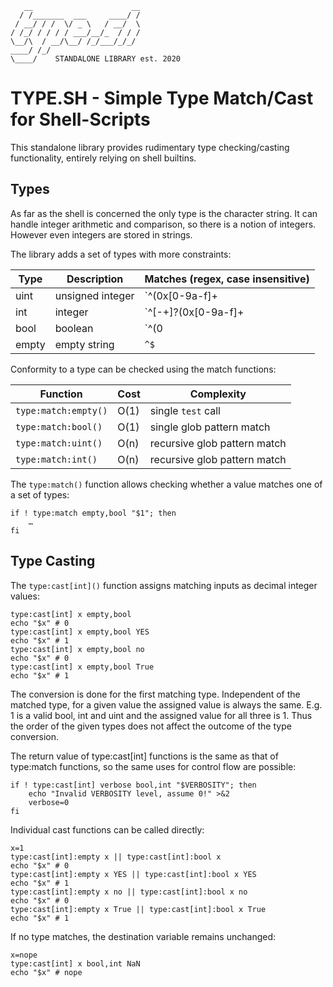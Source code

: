 	   __                      __
	  / /_______  ___     ____/ /
	 / __/ / /  \/ _ \   / __/  \
	/ /_/ / / / / ___/__/_  / / /
	\__/\  / __/\__/ /_/___/_/_/
	____/ /_/
	\____/    STANDALONE LIBRARY est. 2020

TYPE.SH - Simple Type Match/Cast for Shell-Scripts
==================================================

This standalone library provides rudimentary type checking/casting
functionality, entirely relying on shell builtins.

Types
-----

As far as the shell is concerned the only type is the character string.
It can handle integer arithmetic and comparison, so there is a notion
of integers. However even integers are stored in strings.

The library adds a set of types with more constraints:

| Type  | Description      | Matches (regex, case insensitive)          |
|-------|------------------|--------------------------------------------|
| uint  | unsigned integer | `^(0x[0-9a-f]+|[1-9][0-9]*|0[0-7]*)$`      |
| int   | integer          | `^[-+]?(0x[0-9a-f]+|[1-9][0-9]*|0[0-7]*)$` |
| bool  | boolean          | `^(0|1|yes|no|true|false)`                 |
| empty | empty string     | `^$`                                       |

Conformity to a type can be checked using the match functions:

| Function             | Cost | Complexity                   |
|----------------------|------|------------------------------|
| `type:match:empty()` | O(1) | single `test` call           |
| `type:match:bool()`  | O(1) | single glob pattern match    |
| `type:match:uint()`  | O(n) | recursive glob pattern match |
| `type:match:int()`   | O(n) | recursive glob pattern match |

The `type:match()` function allows checking whether a value matches
one of a set of types:

```
if ! type:match empty,bool "$1"; then
	…
fi
```

Type Casting
------------

The `type:cast[int]()` function assigns matching inputs as decimal
integer values:

```
type:cast[int] x empty,bool
echo "$x" # 0
type:cast[int] x empty,bool YES
echo "$x" # 1
type:cast[int] x empty,bool no
echo "$x" # 0
type:cast[int] x empty,bool True
echo "$x" # 1
```

The conversion is done for the first matching type. Independent of
the matched type, for a given value the assigned value is always the
same. E.g. 1 is a valid bool, int and uint and the assigned value for all
three is 1. Thus the order of the given types does not affect the
outcome of the type conversion.

The return value of type:cast[int] functions is the same as that
of type:match functions, so the same uses for control flow are possible:

```
if ! type:cast[int] verbose bool,int "$VERBOSITY"; then
	echo "Invalid VERBOSITY level, assume 0!" >&2
	verbose=0
fi
```

Individual cast functions can be called directly:

```
x=1
type:cast[int]:empty x || type:cast[int]:bool x
echo "$x" # 0
type:cast[int]:empty x YES || type:cast[int]:bool x YES
echo "$x" # 1
type:cast[int]:empty x no || type:cast[int]:bool x no
echo "$x" # 0
type:cast[int]:empty x True || type:cast[int]:bool x True
echo "$x" # 1
```

If no type matches, the destination variable remains unchanged:

```
x=nope
type:cast[int] x bool,int NaN
echo "$x" # nope
```
